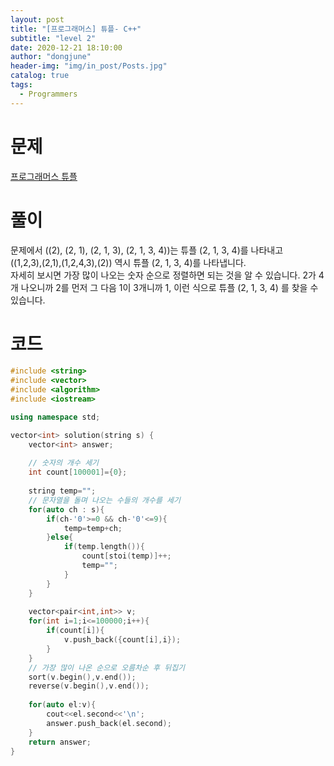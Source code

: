 ```yaml
---
layout: post
title: "[프로그래머스] 튜플- C++"
subtitle: "level 2"
date: 2020-12-21 18:10:00
author: "dongjune"
header-img: "img/in_post/Posts.jpg"
catalog: true
tags:
  - Programmers
---
```

# 문제
[프로그래머스 튜플](https://programmers.co.kr/learn/courses/30/lessons/64065)
# 풀이
문제에서 ((2), (2, 1), (2, 1, 3), (2, 1, 3, 4))는 튜플 (2, 1, 3, 4)를 나타내고   
((1,2,3),(2,1),(1,2,4,3),(2)) 역시 튜플 (2, 1, 3, 4)를 나타냅니다.  
자세히 보시면 가장 많이 나오는 숫자 순으로 정렬하면 되는 것을 알 수 있습니다. 2가 4개 나오니까 2를 먼저 그 다음 1이 3개니까 1, 이런 식으로 튜플 (2, 1, 3, 4) 를 찾을 수 있습니다.  

# 코드
```c++
#include <string>
#include <vector>
#include <algorithm>
#include <iostream>

using namespace std;

vector<int> solution(string s) {
    vector<int> answer;
    
    // 숫자의 개수 세기
    int count[100001]={0};
    
    string temp="";
    // 문자열을 돌며 나오는 수들의 개수를 세기
    for(auto ch : s){
        if(ch-'0'>=0 && ch-'0'<=9){
            temp=temp+ch;
        }else{
            if(temp.length()){
                count[stoi(temp)]++;
                temp="";
            }
        }
    }
    
    vector<pair<int,int>> v;
    for(int i=1;i<=100000;i++){
        if(count[i]){
            v.push_back({count[i],i});
        }
    }
    // 가장 많이 나온 순으로 오름차순 후 뒤집기
    sort(v.begin(),v.end());
    reverse(v.begin(),v.end());
    
    for(auto el:v){
        cout<<el.second<<'\n';
        answer.push_back(el.second);
    }
    return answer;
}
```